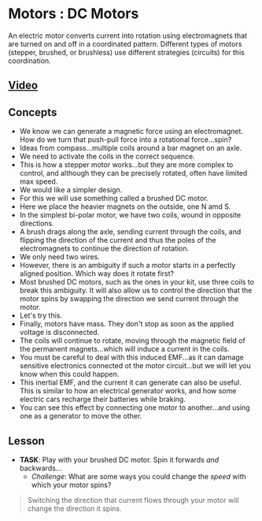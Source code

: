 # Motors : DC Motors
An electric motor converts current into rotation using electromagnets that are turned on and off in a coordinated pattern. Different types of motors (stepper, brushed, or brushless) use different strategies (circuits) for this coordination.

## [Video](https://vimeo.com/1031627739)

## Concepts
- We know we can generate a magnetic force using an electromagnet. How do we turn that push-pull force into a rotational force...spin?
- Ideas from compass...multiple coils around a bar magnet on an axle.
- We need to activate the coils in the correct sequence.
- This is how a stepper motor works...but they are more complex to control, and although they can be precisely rotated, often have limited max speed.
- We would like a simpler design.
- For this we will use something called a brushed DC motor.
- Here we place the heavier magnets on the outside, one N amd S.
- In the simplest bi-polar motor, we have two coils, wound in opposite directions.
- A brush drags along the axle, sending current through the coils, and flipping the direction of the current and thus the poles of the electromagnets to continue the direction of rotation.
- We only need two wires.
- However, there is an ambiguity if such a motor starts in a perfectly aligned position. Which way does it rotate first?
- Most brushed DC motors, such as the ones in your kit, use three coils to break this ambiguity. It will also allow us to control the direction that the motor spins by swapping the direction we send current through the motor.
- Let's try this.
- Finally, motors have mass. They don't stop as soon as the applied voltage is disconnected.
- The coils will continue to rotate, moving through the magnetic field of the permanent magnets...which will induce a current in the coils.
- You must be careful to deal with this induced EMF...as it can damage sensitive electronics connected ot the motor circuit...but we will let you know when this could happen.
- This inertial EMF, and the current it can generate can also be useful. This is similar to how an electrical generator works, and how some electric cars recharge their batteries while braking.
- You can see this effect by connecting one motor to another...and using one as a generator to move the other.

## Lesson

- **TASK**: Play with your brushed DC motor. Spin it forwards *and* backwards...
    - *Challenge*: What are some ways you could change the *speed* with which your motor spins?
> Switching the direction that current flows through your motor will change the direction it spins.
